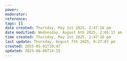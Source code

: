 ```yaml
---
power: 
moderator: 
reference: 
tags: []
date created: Thursday, May 1st 2025, 2:47:16 pm
date modified: Wednesday, August 6th 2025, 2:05:17 am
time created: Thursday, May 1st 2025, 2:47:16 pm
last update: Thursday, August 7th 2025, 9:27:07 pm
created: 2025-05-01T10:47
updated: 2025-08-06T14:15
---
```

